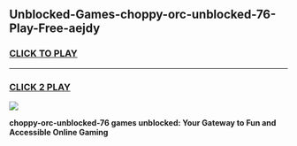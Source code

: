 
## Unblocked-Games-choppy-orc-unblocked-76-Play-Free-aejdy
<h3>
<a href="https://premium76.site?title=choppy-orc-unblocked-76&ref=18A1">CLICK TO PLAY</a></h3>
<hr>

<h3>
<a href="https://premium76.site?title=choppy-orc-unblocked-76&ref=18A1">CLICK 2 PLAY</a>
  
</h3>

<a href="https://premium76.site?title=choppy-orc-unblocked-76&ref=18A1"><img src="https://clearcache.store/games.png"></a>


**choppy-orc-unblocked-76 games unblocked: Your Gateway to Fun and Accessible Online Gaming**
